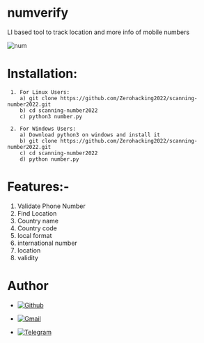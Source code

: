 # numverify
LI based tool to track location and more info of mobile numbers

![num](https://user-images.githubusercontent.com/82051128/236649970-a4f8622e-e0e3-4e5c-bf6b-ecd478c6c75c.PNG)

# Installation:
     1. For Linux Users:
        a) git clone https://github.com/Zerohacking2022/scanning-number2022.git
        b) cd scanning-number2022
        c) python3 number.py
        
     2. For Windows Users:
        a) Download python3 on windows and install it
        b) git clone https://github.com/Zerohacking2022/scanning-number2022.git
        c) cd scanning-number2022
        d) python number.py
        
# Features:-
   1. Validate Phone Number
   2. Find Location
   3. Country name
   4. Country code
   5. local format
   6. international number
   7. location
   8. validity

# Author
  - [![Github](https://img.shields.io/badge/Github-KasRoudra-green?style=for-the-badge&logo=github)](https://github.com/zeroHacking2022)

- [![Gmail](https://img.shields.io/badge/Gmail-KasRoudra-green?style=for-the-badge&logo=gmail)](mailto:zerohacking481@gmail.com)

- [![Telegram](https://img.shields.io/badge/Telegram-KasRoudra-indigo?style=for-the-badge&logo=telegram)](https://t.me/Amirhbrad84)
